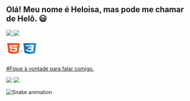 ## Olá! Meu nome é Heloisa, mas pode me chamar de Helô. 😃

 <div>
  <a href="https://github.com/HeloMagalhaes">
  <img height="180em" src="https://github-readme-stats.vercel.app/api?username=HeloMagalhaes&show_icons=true&theme=radical&include_all_commits=true&count_private=true"/>
  <img height="180em" src="https://github-readme-stats.vercel.app/api/top-langs/?username=HeloMagalhaes&layout=compact&langs_count=6&theme=radical"/>
</div>
<div style="display: inline_block"><br>
  <img align="center" alt="HTML" height="30" width="40" src="https://raw.githubusercontent.com/devicons/devicon/master/icons/html5/html5-original.svg">
  <img align="center" alt="CSS" height="30" width="40" src="https://raw.githubusercontent.com/devicons/devicon/master/icons/css3/css3-original.svg">
</div>
 
 <br>
 
  #Fique à vontade para falar comigo.  
 
<div> 
   <a href = "mailto:heloisaalmeida99@gmail.com"><img src="https://img.shields.io/badge/-Gmail-%23333?style=for-the-badge&logo=gmail&logoColor=white" target="_blank"></a>
  <a href="https://www.linkedin.com/in/heloisa-magalhaes" target="_blank"><img src="https://img.shields.io/badge/-LinkedIn-%230077B5?style=for-the-badge&logo=linkedin&logoColor=white" target="_blank"></a> 
 
  ![Snake animation](https://github.com/HeloMagalhaes/HeloMagalhaes/blob/output/github-contribution-grid-snake.svg)

</div>
